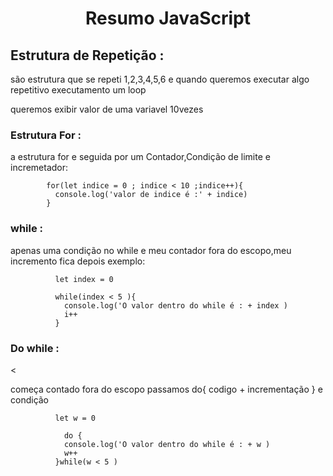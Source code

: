 <h1 align="center">Resumo JavaScript </h1>

<h2> Estrutura de Repetição :</h2>
<p>
  são estrutura que se repeti 1,2,3,4,5,6 e quando queremos executar algo repetitivo
  executamento um loop
</p>
<p>
queremos exibir valor de uma variavel 10vezes 
</p>

<h3>Estrutura For :</h3>
<p> a estrutura for e seguida por um Contador,Condição de limite e incremetador:

            for(let indice = 0 ; indice < 10 ;indice++){
              console.log('valor de indice é :' + indice)
            }
</p>
<h3>while :</h3>
<p> apenas uma condição no while e meu contador fora do escopo,meu incremento fica depois  exemplo:

              let index = 0

              while(index < 5 ){
                console.log('O valor dentro do while é : + index )
                i++
              }

</p>
<h3>Do while :</h3>
<<p> começa contado fora do escopo passamos do{ codigo + incrementação } e condição 

              let w = 0

                do {
                console.log('O valor dentro do while é : + w )
                w++
              }while(w < 5 )

</p>